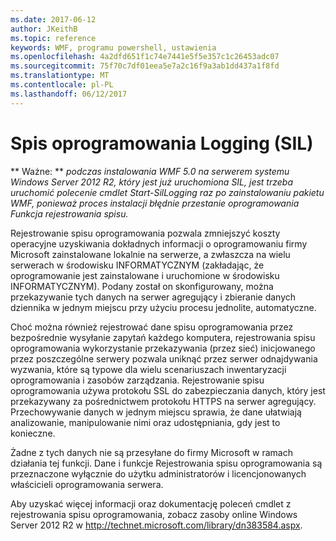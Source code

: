 ```yaml
---
ms.date: 2017-06-12
author: JKeithB
ms.topic: reference
keywords: WMF, programu powershell, ustawienia
ms.openlocfilehash: 4a2dfd651f1c74e7441e5f5e357c1c26453adc07
ms.sourcegitcommit: 75f70c7df01eea5e7a2c16f9a3ab1dd437a1f8fd
ms.translationtype: MT
ms.contentlocale: pl-PL
ms.lasthandoff: 06/12/2017
---
```

# <a name="software-inventory-logging-sil"></a>Spis oprogramowania Logging (SIL)

** Ważne: ** *podczas instalowania WMF 5.0 na serwerem systemu Windows Server 2012 R2, który jest już uruchomiona SIL, jest trzeba uruchomić polecenie cmdlet Start-SilLogging raz po zainstalowaniu pakietu WMF, ponieważ proces instalacji błędnie przestanie oprogramowania Funkcja rejestrowania spisu.*

Rejestrowanie spisu oprogramowania pozwala zmniejszyć koszty operacyjne uzyskiwania dokładnych informacji o oprogramowaniu firmy Microsoft zainstalowane lokalnie na serwerze, a zwłaszcza na wielu serwerach w środowisku INFORMATYCZNYM (zakładając, że oprogramowanie jest zainstalowane i uruchomione w środowisku INFORMATYCZNYM). Podany został on skonfigurowany, można przekazywanie tych danych na serwer agregujący i zbieranie danych dziennika w jednym miejscu przy użyciu procesu jednolite, automatyczne.

Choć można również rejestrować dane spisu oprogramowania przez bezpośrednie wysyłanie zapytań każdego komputera, rejestrowania spisu oprogramowania wykorzystanie przekazywania (przez sieć) inicjowanego przez poszczególne serwery pozwala uniknąć przez serwer odnajdywania wyzwania, które są typowe dla wielu scenariuszach inwentaryzacji oprogramowania i zasobów zarządzania. Rejestrowanie spisu oprogramowania używa protokołu SSL do zabezpieczania danych, który jest przekazywany za pośrednictwem protokołu HTTPS na serwer agregujący. Przechowywanie danych w jednym miejscu sprawia, że dane ułatwiają analizowanie, manipulowanie nimi oraz udostępniania, gdy jest to konieczne.

Żadne z tych danych nie są przesyłane do firmy Microsoft w ramach działania tej funkcji. Dane i funkcje Rejestrowania spisu oprogramowania są przeznaczone wyłącznie do użytku administratorów i licencjonowanych właścicieli oprogramowania serwera.

Aby uzyskać więcej informacji oraz dokumentację poleceń cmdlet z rejestrowania spisu oprogramowania, zobacz zasoby online Windows Server 2012 R2 w <http://technet.microsoft.com/library/dn383584.aspx>.

